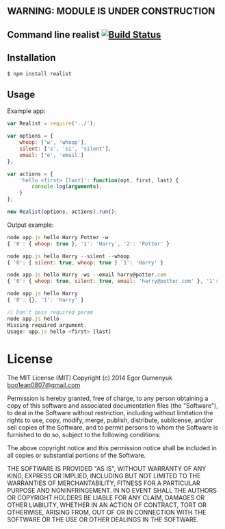 ## WARNING: MODULE IS UNDER CONSTRUCTION

## Command line realist [![Build Status](https://travis-ci.org/boo1ean/realist.png?branch=master)](https://travis-ci.org/boo1ean/realist)

## Installation

    $ npm install realist

## Usage

Example app:

```javascript
var Realist = require('../');

var options = {
	whoop: ['w', 'whoop'],
	silent: ['s', 'si', 'silent'],
	email: ['e', 'email']
};

var actions = {
	'hello <first> [last]': function(opt, first, last) {
		console.log(arguments);
	}
};

new Realist(options, actions).run();
```

Output example:

```javascript
node app.js hello Harry Potter -w 
{ '0': { whoop: true }, '1': 'Harry', '2': 'Potter' }

node app.js hello Harry --silent --whoop
{ '0': { silent: true, whoop: true } '1': 'Harry' }

node app.js hello Harry -ws --email harry@potter.com
{ '0': { whoop: true, silent: true, email: 'harry@potter.com' }, '1': 'Harry' }

node app.js hello Harry
{ '0': {}, '1': 'Harry' }

// Don't pass required param
node app.js hello
Missing required argument.
Usage: app.js hello <first> [last]
```

# License

The MIT License (MIT)
Copyright (c) 2014 Egor Gumenyuk <boo1ean0807@gmail.com>

Permission is hereby granted, free of charge, to any person obtaining a copy
of this software and associated documentation files (the "Software"), to deal
in the Software without restriction, including without limitation the rights
to use, copy, modify, merge, publish, distribute, sublicense, and/or sell
copies of the Software, and to permit persons to whom the Software is
furnished to do so, subject to the following conditions:

The above copyright notice and this permission notice shall be included in all
copies or substantial portions of the Software.

THE SOFTWARE IS PROVIDED "AS IS", WITHOUT WARRANTY OF ANY KIND,
EXPRESS OR IMPLIED, INCLUDING BUT NOT LIMITED TO THE WARRANTIES OF
MERCHANTABILITY, FITNESS FOR A PARTICULAR PURPOSE AND NONINFRINGEMENT.
IN NO EVENT SHALL THE AUTHORS OR COPYRIGHT HOLDERS BE LIABLE FOR ANY CLAIM,
DAMAGES OR OTHER LIABILITY, WHETHER IN AN ACTION OF CONTRACT, TORT OR
OTHERWISE, ARISING FROM, OUT OF OR IN CONNECTION WITH THE SOFTWARE OR THE USE
OR OTHER DEALINGS IN THE SOFTWARE.
